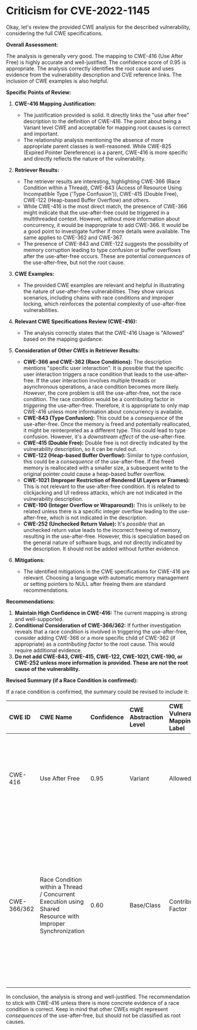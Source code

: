 # Criticism for CVE-2022-1145

Okay, let's review the provided CWE analysis for the described vulnerability, considering the full CWE specifications.

**Overall Assessment:**

The analysis is generally very good. The mapping to CWE-416 (Use After Free) is highly accurate and well-justified. The confidence score of 0.95 is appropriate. The analysis correctly identifies the root cause and uses evidence from the vulnerability description and CVE reference links. The inclusion of CWE examples is also helpful.

**Specific Points of Review:**

1.  **CWE-416 Mapping Justification:**

    *   The justification provided is solid. It directly links the "use after free" description to the definition of CWE-416. The point about being a Variant level CWE and acceptable for mapping root causes is correct and important.
    *   The relationship analysis mentioning the absence of more appropriate parent classes is well-reasoned. While CWE-825 (Expired Pointer Dereference) is a parent, CWE-416 is more specific and directly reflects the nature of the vulnerability.

2.  **Retriever Results:**

    *   The retriever results are interesting, highlighting CWE-366 (Race Condition within a Thread), CWE-843 (Access of Resource Using Incompatible Type ('Type Confusion')), CWE-415 (Double Free), CWE-122 (Heap-based Buffer Overflow) and others.
    *   While CWE-416 is the most direct match, the presence of CWE-366 might indicate that the use-after-free could be triggered in a multithreaded context. However, without more information about concurrency, it would be inappropriate to add CWE-366. It would be a good point to investigate further if more details were available. The same applies to CWE-362 and CWE-367.
    *   The presence of CWE-843 and CWE-122 suggests the possibility of memory corruption leading to type confusion or buffer overflows after the use-after-free occurs. These are potential *consequences* of the use-after-free, but not the root cause.

3.  **CWE Examples:**

    *   The provided CWE examples are relevant and helpful in illustrating the nature of use-after-free vulnerabilities. They show various scenarios, including chains with race conditions and improper locking, which reinforces the potential complexity of use-after-free vulnerabilities.

4.  **Relevant CWE Specifications Review (CWE-416):**

    *   The analysis correctly states that the CWE-416 Usage is "Allowed" based on the mapping guidance.

5.  **Consideration of Other CWEs in Retriever Results:**

    *   **CWE-366 and CWE-362 (Race Conditions):** The description mentions "specific user interaction".  It is *possible* that the specific user interaction triggers a race condition that leads to the use-after-free.  If the user interaction involves multiple threads or asynchronous operations, a race condition becomes more likely. *However*, the core problem is still the use-after-free, not the race condition. The race condition would be a contributing factor in *triggering* the use-after-free. Therefore, it is appropriate to only map CWE-416 unless more information about concurrency is available.
    *   **CWE-843 (Type Confusion):** This could be a *consequence* of the use-after-free. Once the memory is freed and potentially reallocated, it might be reinterpreted as a different type. This could lead to type confusion. However, it's a *downstream effect* of the use-after-free.
    *   **CWE-415 (Double Free):**  Double free is not directly indicated by the vulnerability description, so it can be ruled out.
    *   **CWE-122 (Heap-based Buffer Overflow):** Similar to type confusion, this could be a *consequence* of the use-after-free.  If the freed memory is reallocated with a smaller size, a subsequent write to the original pointer could cause a heap-based buffer overflow.
    *   **CWE-1021 (Improper Restriction of Rendered UI Layers or Frames):**  This is not relevant to the use-after-free condition.  It is related to clickjacking and UI redress attacks, which are not indicated in the vulnerability description.
    *   **CWE-190 (Integer Overflow or Wraparound):** This is unlikely to be related unless there is a specific integer overflow leading to the use-after-free, which is not indicated in the description.
    *   **CWE-252 (Unchecked Return Value):** It's *possible* that an unchecked return value leads to the incorrect freeing of memory, resulting in the use-after-free. However, this is speculation based on the general nature of software bugs, and not directly indicated by the description. It should not be added without further evidence.

6.  **Mitigations:**

    * The identified mitigations in the CWE specifications for CWE-416 are relevant. Choosing a language with automatic memory management or setting pointers to NULL after freeing them are standard recommendations.

**Recommendations:**

1.  **Maintain High Confidence in CWE-416:** The current mapping is strong and well-supported.
2.  **Conditional Consideration of CWE-366/362:** If further investigation reveals that a race condition is involved in triggering the use-after-free, consider adding CWE-366 or a more specific child of CWE-362 (if appropriate) as a *contributing factor* to the root cause. This would require additional evidence.
3.  **Do not add CWE-843, CWE-415, CWE-122, CWE-1021, CWE-190, or CWE-252 unless more information is provided. These are not the root cause of the vulnerability.**

**Revised Summary (if a Race Condition is confirmed):**

If a race condition is confirmed, the summary could be revised to include it:

| CWE ID     | CWE Name                                                                                        | Confidence | CWE Abstraction Level | CWE Vulnerability Mapping Label | CWE-Vulnerability Mapping Notes                                                                                                                                                                                 |
| :---------- | :----------------------------------------------------------------------------------------------- | :--------- | :-------------------- | :----------------------------- | :------------------------------------------------------------------------------------------------------------------------------------------------------------------------------------------------------------------- |
| CWE-416     | Use After Free                                                                                    | 0.95       | Variant               | Allowed                        | The vulnerability occurs due to a memory management issue where a pointer is used after the memory it points to has been freed.                                                                                   |
| CWE-366/362 | Race Condition within a Thread / Concurrent Execution using Shared Resource with Improper Synchronization | 0.60       | Base/Class          | Contributing Factor            | The use-after-free is triggered by a race condition within a thread.  This race condition leads to the premature freeing of memory before it is used by another thread. (Requires confirmation through further analysis.) |
In conclusion, the analysis is strong and well-justified. The recommendation to stick with CWE-416 unless there is more concrete evidence of a race condition is correct. Keep in mind that other CWEs might represent *consequences* of the use-after-free, but should not be classified as root causes.